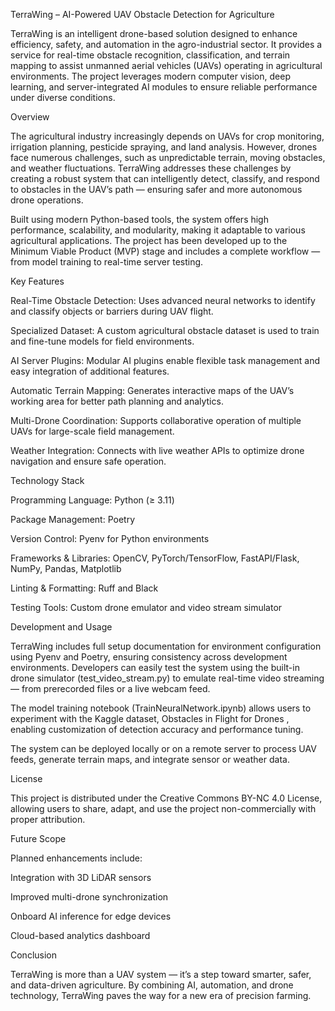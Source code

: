 TerraWing – AI-Powered UAV Obstacle Detection for Agriculture

TerraWing is an intelligent drone-based solution designed to enhance efficiency, safety, and automation in the agro-industrial sector. It provides a service for real-time obstacle recognition, classification, and terrain mapping to assist unmanned aerial vehicles (UAVs) operating in agricultural environments. The project leverages modern computer vision, deep learning, and server-integrated AI modules to ensure reliable performance under diverse conditions.

Overview

The agricultural industry increasingly depends on UAVs for crop monitoring, irrigation planning, pesticide spraying, and land analysis. However, drones face numerous challenges, such as unpredictable terrain, moving obstacles, and weather fluctuations. TerraWing addresses these challenges by creating a robust system that can intelligently detect, classify, and respond to obstacles in the UAV’s path — ensuring safer and more autonomous drone operations.

Built using modern Python-based tools, the system offers high performance, scalability, and modularity, making it adaptable to various agricultural applications. The project has been developed up to the Minimum Viable Product (MVP) stage and includes a complete workflow — from model training to real-time server testing.

Key Features

Real-Time Obstacle Detection:
Uses advanced neural networks to identify and classify objects or barriers during UAV flight.

Specialized Dataset:
A custom agricultural obstacle dataset is used to train and fine-tune models for field environments.

AI Server Plugins:
Modular AI plugins enable flexible task management and easy integration of additional features.

Automatic Terrain Mapping:
Generates interactive maps of the UAV’s working area for better path planning and analytics.

Multi-Drone Coordination:
Supports collaborative operation of multiple UAVs for large-scale field management.

Weather Integration:
Connects with live weather APIs to optimize drone navigation and ensure safe operation.

Technology Stack

Programming Language: Python (≥ 3.11)

Package Management: Poetry

Version Control: Pyenv for Python environments

Frameworks & Libraries:
OpenCV, PyTorch/TensorFlow, FastAPI/Flask, NumPy, Pandas, Matplotlib

Linting & Formatting: Ruff and Black

Testing Tools: Custom drone emulator and video stream simulator

Development and Usage

TerraWing includes full setup documentation for environment configuration using Pyenv and Poetry, ensuring consistency across development environments.
Developers can easily test the system using the built-in drone simulator (test_video_stream.py) to emulate real-time video streaming — from prerecorded files or a live webcam feed.

The model training notebook (TrainNeuralNetwork.ipynb) allows users to experiment with the Kaggle dataset, Obstacles in Flight for Drones
, enabling customization of detection accuracy and performance tuning.

The system can be deployed locally or on a remote server to process UAV feeds, generate terrain maps, and integrate sensor or weather data.

License

This project is distributed under the Creative Commons BY-NC 4.0 License, allowing users to share, adapt, and use the project non-commercially with proper attribution.

Future Scope

Planned enhancements include:

Integration with 3D LiDAR sensors

Improved multi-drone synchronization

Onboard AI inference for edge devices

Cloud-based analytics dashboard

Conclusion

TerraWing is more than a UAV system — it’s a step toward smarter, safer, and data-driven agriculture.
By combining AI, automation, and drone technology, TerraWing paves the way for a new era of precision farming.
